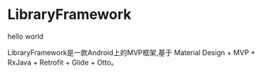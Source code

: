 # LibraryFramework 
hello world


LibraryFramework是一款Android上的MVP框架,基于 Material Design + MVP + RxJava + Retrofit + Glide + Otto。
 
